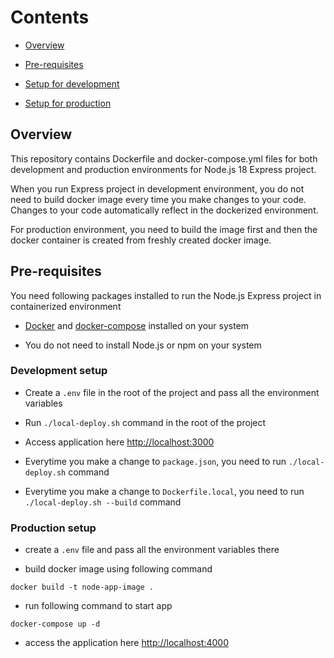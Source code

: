 
# Contents

- [Overview](#overview)

- [Pre-requisites](#pre-requisites)

- [Setup for development](#development-setup)

- [Setup for production](#production-setup)

## Overview

This repository contains Dockerfile and docker-compose.yml files for both development and production environments for Node.js 18 Express project.

When you run Express project in development environment, you do not need to build docker image every time you make changes to your code. Changes to your code automatically reflect in the dockerized environment.

For production environment, you need to build the image first and then the docker container is created from freshly created docker image.

## Pre-requisites

You need following packages installed to run the Node.js Express project in containerized environment

- [Docker](https://docs.docker.com/engine/install/) and [docker-compose](https://docs.docker.com/compose/install/) installed on your system

- You do not need to install Node.js or npm on your system

  

### Development setup

* Create a `.env` file in the root of the project and pass all the environment variables

* Run `./local-deploy.sh` command in the root of the project

* Access application here [http://localhost:3000](http://localhost:3000)

* Everytime you make a change to `package.json`, you need to run `./local-deploy.sh` command

* Everytime you make a change to `Dockerfile.local`, you need to run `./local-deploy.sh --build` command

### Production setup

* create a `.env` file and pass all the environment variables there

* build docker image using following command

```docker build -t node-app-image .```

* run following command to start app

```docker-compose up -d```

* access the application here [http://localhost:4000](http://localhost:4000)
